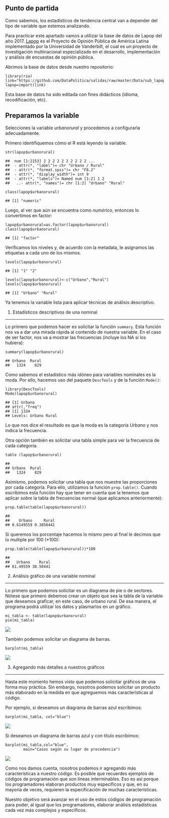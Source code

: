 Punto de partida
----------------

Como sabemos, los estadísticos de tendencia central van a depender del
tipo de variable que estemos analizando.

Para practicar este apartado vamos a utilizar la base de datos de Lapop
del año 2017. [Lapop](https://www.vanderbilt.edu/lapop-espanol/) es el
Proyecto de Opinión Pública de América Latina implementado por la
Universidad de Vanderbilt, el cual es un proyecto de investigación
multinacional especializado en el desarrollo, implementación y análisis
de encuestas de opinión pública.

Abrimos la base de datos desde nuestro repositorio:

    library(rio)
    link="https://github.com/DataPolitica/salidas/raw/master/Data/sub_lapop.sav"
    lapop=import(link)

Esta base de datos ha sido editada con fines didácticos (idioma,
recodificación, etc).

Preparamos la variable
----------------------

Selecciones la variable *urbanorural* y procedemos a configurarla
adecuadamente.

Primero identifiquemos cómo el R está leyendo la variable.

    str(lapop$urbanorural)

    ##  num [1:2153] 2 2 2 2 2 2 2 2 2 2 ...
    ##  - attr(*, "label")= chr "Urbano / Rural"
    ##  - attr(*, "format.spss")= chr "F8.2"
    ##  - attr(*, "display_width")= int 9
    ##  - attr(*, "labels")= Named num [1:2] 1 2
    ##   ..- attr(*, "names")= chr [1:2] "Urbano" "Rural"

    class(lapop$urbanorural)

    ## [1] "numeric"

Luego, al ver que aún se encuentra como *numérico*, entonces lo
convertimos en factor:

    lapop$urbanorural=as.factor(lapop$urbanorural)
    class(lapop$urbanorural)

    ## [1] "factor"

Verificamos los niveles y, de acuerdo con la metadata, le asignamos las
etiquetas a cada uno de los mismos.

    levels(lapop$urbanorural)

    ## [1] "1" "2"

    levels(lapop$urbanorural)<-c("Urbano","Rural")
    levels(lapop$urbanorural)

    ## [1] "Urbano" "Rural"

Ya tenemos la variable lista para aplicar técnicas de análisis
descriptivo.

1. Estadísticos descriptivos de una nominal
-------------------------------------------

Lo primero que podemos hacer es solicitar la función `summary`. Esta
función nos va a dar una mirada rápida al contenido de nuestra variable.
En el caso de ser factor, nos va a mostrar las frecuencias (incluye los
NA si los hubiera):

    summary(lapop$urbanorural)

    ## Urbano  Rural 
    ##   1324    829

Como sabemos el estadístico más idóneo para variables nominales es la
moda. Por ello, hacemos uso del paquete `DescTools` y de la función
`Mode()`:

    library(DescTools)
    Mode(lapop$urbanorural)

    ## [1] Urbano
    ## attr(,"freq")
    ## [1] 1324
    ## Levels: Urbano Rural

Lo que nos dice el resultado es que la moda es la categoría *Urbano* y
nos indica la frecuencia.

Otra opción también es solicitar una tabla simple para ver la frecuencia
de cada categoría.

    table (lapop$urbanorural)

    ## 
    ## Urbano  Rural 
    ##   1324    829

Asimismo, podemos solicitar una tabla que nos muestre las proporciones
por cada categoría. Para ello, utilizamos la función `prop.table()`.
Cuando escribimos esta función hay que tener en cuenta que la tenemos
que aplicar *sobre* la tabla de frecuencias normal (que aplicamos
anteriormente):

    prop.table(table(lapop$urbanorural))

    ## 
    ##    Urbano     Rural 
    ## 0.6149559 0.3850441

Si queremos los porcentaje hacemos lo mismo pero al final le decimos que
lo multiple por 100 (\*100):

    prop.table(table(lapop$urbanorural))*100

    ## 
    ##   Urbano    Rural 
    ## 61.49559 38.50441

2. Análisis gráfico de una variable nominal
-------------------------------------------

Lo primero que podemos solicitar es un diagrama de pie o de sectores.
Nótese que primero debemos crear un objeto que sea la tabla de la
variable que deseamos graficar, en este caso, de urbano rural. De esa
manera, el programa podrá utilizar los datos y plasmarlos en un gráfico.

    mi_tabla <- table(lapop$urbanorural)
    pie(mi_tabla)

![](4-1-nominales_files/figure-markdown_strict/unnamed-chunk-10-1.png)

También podemos solicitar un diagrama de barras.

    barplot(mi_tabla)

![](4-1-nominales_files/figure-markdown_strict/unnamed-chunk-11-1.png)

3. Agregando más detalles a nuestros gráficos
---------------------------------------------

Hasta este momento hemos visto que podemos solicitar gráficos de una
forma muy práctica. Sin embargo, nosotros podemos solicitar un producto
más elaborado en la medida en que agreguemos más características al
código.

Por ejemplo, si deseamos un diagrama de barras azul escribimos:

    barplot(mi_tabla, col="blue")

![](4-1-nominales_files/figure-markdown_strict/unnamed-chunk-12-1.png)

Si deseamos un diagrama de barras azul y con título escribimos:

    barplot(mi_tabla,col="blue", 
            main="Casos según su lugar de procedencia")

![](4-1-nominales_files/figure-markdown_strict/unnamed-chunk-13-1.png)

Como nos damos cuenta, nosotros podemos ir agregando más características
a nuestro código. Es posible que recuerdes ejemplos de códigos de
programación que son líneas interminables. Eso es así porque los
programadores elaboran productos muy específicos y que, en su mayoría de
veces, requieren la especificación de muchas características.

Nuestro objetivo será avanzar en el uso de estos códigos de programación
para poder, al igual que los programadores, elaborar análisis
estadísticas cada vez más complejos y específicos.
